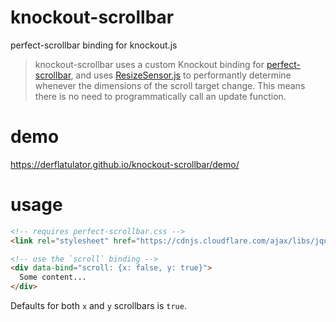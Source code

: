 # knockout-scrollbar
perfect-scrollbar binding for knockout.js

> knockout-scrollbar uses a custom Knockout binding for 
> <a href="https://github.com/noraesae/perfect-scrollbar">perfect-scrollbar</a>, and uses
> <a href="https://github.com/marcj/css-element-queries/">ResizeSensor.js</a>
> to performantly determine whenever the dimensions of the scroll target change.
> This means there is no need to programmatically call an update function.

# demo

https://derflatulator.github.io/knockout-scrollbar/demo/

# usage

```html
<!-- requires perfect-scrollbar.css -->
<link rel="stylesheet" href="https://cdnjs.cloudflare.com/ajax/libs/jquery.perfect-scrollbar/0.6.12/css/perfect-scrollbar.min.css" />

<!-- use the `scroll` binding -->
<div data-bind="scroll: {x: false, y: true}">
  Some content...
</div>
```

Defaults for both `x` and `y` scrollbars is `true`.
